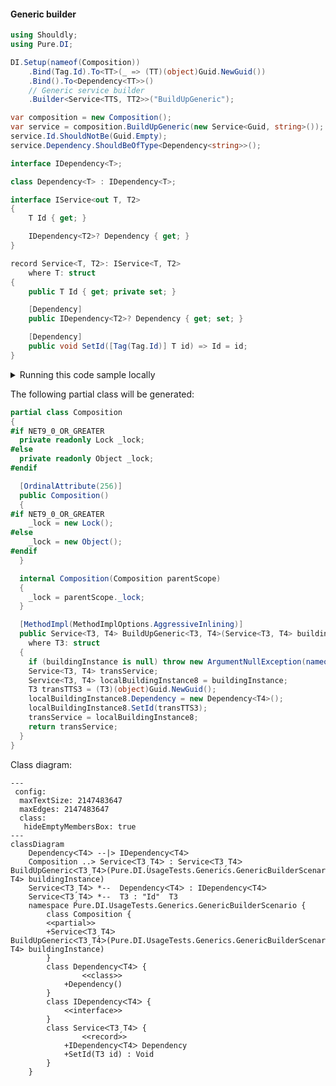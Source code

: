 #### Generic builder


```c#
using Shouldly;
using Pure.DI;

DI.Setup(nameof(Composition))
    .Bind(Tag.Id).To<TT>(_ => (TT)(object)Guid.NewGuid())
    .Bind().To<Dependency<TT>>()
    // Generic service builder
    .Builder<Service<TTS, TT2>>("BuildUpGeneric");

var composition = new Composition();
var service = composition.BuildUpGeneric(new Service<Guid, string>());
service.Id.ShouldNotBe(Guid.Empty);
service.Dependency.ShouldBeOfType<Dependency<string>>();

interface IDependency<T>;

class Dependency<T> : IDependency<T>;

interface IService<out T, T2>
{
    T Id { get; }

    IDependency<T2>? Dependency { get; }
}

record Service<T, T2>: IService<T, T2>
    where T: struct
{
    public T Id { get; private set; }

    [Dependency]
    public IDependency<T2>? Dependency { get; set; }

    [Dependency]
    public void SetId([Tag(Tag.Id)] T id) => Id = id;
}
```

<details>
<summary>Running this code sample locally</summary>

- Make sure you have the [.NET SDK 9.0](https://dotnet.microsoft.com/en-us/download/dotnet/9.0) or later is installed
```bash
dotnet --list-sdk
```
- Create a net9.0 (or later) console application
```bash
dotnet new console -n Sample
```
- Add references to NuGet packages
  - [Pure.DI](https://www.nuget.org/packages/Pure.DI)
  - [Shouldly](https://www.nuget.org/packages/Shouldly)
```bash
dotnet add package Pure.DI
dotnet add package Shouldly
```
- Copy the example code into the _Program.cs_ file

You are ready to run the example 🚀
```bash
dotnet run
```

</details>

The following partial class will be generated:

```c#
partial class Composition
{
#if NET9_0_OR_GREATER
  private readonly Lock _lock;
#else
  private readonly Object _lock;
#endif

  [OrdinalAttribute(256)]
  public Composition()
  {
#if NET9_0_OR_GREATER
    _lock = new Lock();
#else
    _lock = new Object();
#endif
  }

  internal Composition(Composition parentScope)
  {
    _lock = parentScope._lock;
  }

  [MethodImpl(MethodImplOptions.AggressiveInlining)]
  public Service<T3, T4> BuildUpGeneric<T3, T4>(Service<T3, T4> buildingInstance)
    where T3: struct
  {
    if (buildingInstance is null) throw new ArgumentNullException(nameof(buildingInstance));
    Service<T3, T4> transService;
    Service<T3, T4> localBuildingInstance8 = buildingInstance;
    T3 transTTS3 = (T3)(object)Guid.NewGuid();
    localBuildingInstance8.Dependency = new Dependency<T4>();
    localBuildingInstance8.SetId(transTTS3);
    transService = localBuildingInstance8;
    return transService;
  }
}
```

Class diagram:

```mermaid
---
 config:
  maxTextSize: 2147483647
  maxEdges: 2147483647
  class:
   hideEmptyMembersBox: true
---
classDiagram
	DependencyᐸT4ᐳ --|> IDependencyᐸT4ᐳ
	Composition ..> ServiceᐸT3ˏT4ᐳ : ServiceᐸT3ˏT4ᐳ BuildUpGenericᐸT3ˏT4ᐳ(Pure.DI.UsageTests.Generics.GenericBuilderScenario.Service<T3, T4> buildingInstance)
	ServiceᐸT3ˏT4ᐳ *--  DependencyᐸT4ᐳ : IDependencyᐸT4ᐳ
	ServiceᐸT3ˏT4ᐳ *--  T3 : "Id"  T3
	namespace Pure.DI.UsageTests.Generics.GenericBuilderScenario {
		class Composition {
		<<partial>>
		+ServiceᐸT3ˏT4ᐳ BuildUpGenericᐸT3ˏT4ᐳ(Pure.DI.UsageTests.Generics.GenericBuilderScenario.Service<T3, T4> buildingInstance)
		}
		class DependencyᐸT4ᐳ {
				<<class>>
			+Dependency()
		}
		class IDependencyᐸT4ᐳ {
			<<interface>>
		}
		class ServiceᐸT3ˏT4ᐳ {
				<<record>>
			+IDependencyᐸT4ᐳ Dependency
			+SetId(T3 id) : Void
		}
	}
```


